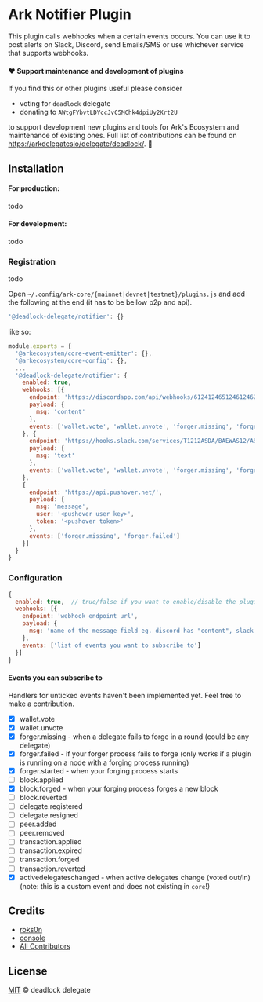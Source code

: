 # Ark Notifier Plugin

This plugin calls webhooks when a certain events occurs. You can use it to post alerts on Slack,
Discord, send Emails/SMS or use whichever service that supports webhooks.

#### ❤️ Support maintenance and development of plugins
If you find this or other plugins useful please consider

- voting for `deadlock` delegate
- donating to `AWtgFYbvtLDYccJvC5MChk4dpiUy2Krt2U`

to support development new plugins and tools for Ark's Ecosystem and maintenance of existing ones. Full list of contributions can be found on [https://arkdelegatesio/delegate/deadlock/](https://arkdelegates.io/delegate/deadlock/contributions/). 🖖

## Installation

#### For production:

todo

#### For development:

todo

### Registration
todo

Open `~/.config/ark-core/{mainnet|devnet|testnet}/plugins.js` and add the following at the end (it has to be bellow p2p and api).

```js
'@deadlock-delegate/notifier': {}
```

like so:

```js
module.exports = {
  '@arkecosystem/core-event-emitter': {},
  '@arkecosystem/core-config': {},
  ...
  '@deadlock-delegate/notifier': {
    enabled: true,
    webhooks: [{
      endpoint: 'https://discordapp.com/api/webhooks/612412465124612462/A1Ag12F&ijafa-3mtASA121mja',
      payload: {
        msg: 'content'
      },
      events: ['wallet.vote', 'wallet.unvote', 'forger.missing', 'forger.failed']
    }, {
      endpoint: 'https://hooks.slack.com/services/T1212ASDA/BAEWAS12/ASxASJL901ajkS',
      payload: {
        msg: 'text'
      },
      events: ['wallet.vote', 'wallet.unvote', 'forger.missing', 'forger.failed']
    },
    {
      endpoint: 'https://api.pushover.net/',
      payload: {
        msg: 'message',
        user: '<pushover user key>',
        token: '<pushover token>'
      },
      events: ['forger.missing', 'forger.failed']
    }]
  }
}
```

### Configuration

```js
{
  enabled: true,  // true/false if you want to enable/disable the plugin
  webhooks: [{
    endpoint: 'webhook endpoint url',
    payload: {
      msg: 'name of the message field eg. discord has "content", slack has "text"'
    },
    events: ['list of events you want to subscribe to']
  }]
}
```

#### Events you can subscribe to

Handlers for unticked events haven't been implemented yet. Feel free to make a contribution.

- [x] wallet.vote
- [x] wallet.unvote
- [x] forger.missing - when a delegate fails to forge in a round (could be any delegate)
- [x] forger.failed - if your forger process fails to forge (only works if a plugin is running on a node with a forging process running)
- [x] forger.started - when your forging process starts
- [ ] block.applied
- [x] block.forged - when your forging process forges a new block
- [ ] block.reverted
- [ ] delegate.registered
- [ ] delegate.resigned
- [ ] peer.added
- [ ] peer.removed
- [ ] transaction.applied
- [ ] transaction.expired
- [ ] transaction.forged
- [ ] transaction.reverted
- [x] activedelegateschanged - when active delegates change (voted out/in) (note: this is a custom event and does not existing in `core`!)

## Credits

- [roks0n](https://github.com/roks0n)
- [console](https://github.com/c0nsol3/)
- [All Contributors](../../contributors)

## License

[MIT](LICENSE) © deadlock delegate
